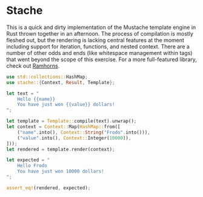 # Stache

This is a quick and dirty implementation of the Mustache template engine in Rust
thrown together in an afternoon. The process of compilation is mostly fleshed
out, but the rendering is lacking central features at the moment including
support for iteration, functions, and nested context. There are a number of
other odds and ends (like whitespace management within tags) that went beyond
the scope of this exercise. For a more full-featured library, check out
[Ramhorns](https://github.com/maciejhirsz/ramhorns).

```rust
use std::collections::HashMap;
use stache::{Context, Result, Template};

let text = "
    Hello {{name}}
    You have just won {{value}} dollars!
";

let template = Template::compile(text).unwrap();
let context = Context::Map(HashMap::from([
    ("name".into(), Context::String("Frodo".into())),
    ("value".into(), Context::Integer(10000)),
]));
let rendered = template.render(context);

let expected = "
    Hello Frodo
    You have just won 10000 dollars!
";

assert_eq!(rendered, expected);
```
